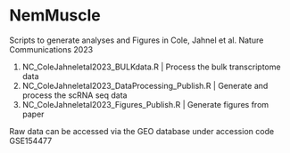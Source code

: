 # NemMuscle
Scripts to generate analyses and Figures in Cole, Jahnel et al. Nature Communications 2023

1) NC_ColeJahneletal2023_BULKdata.R | Process the bulk transcriptome data
2) NC_ColeJahneletal2023_DataProcessing_Publish.R | Generate and process the scRNA seq data
3) NC_ColeJahneletal2023_Figures_Publish.R | Generate figures from paper

Raw data can be accessed via the GEO database under accession code GSE154477
